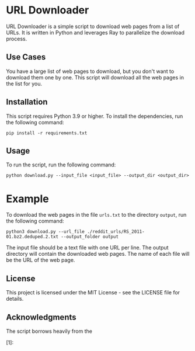 # URL Downloader

URL Downloader is a simple script to download web pages from a list of URLs. It is written in Python and leverages Ray to parallelize the download process.

## Use Cases
You have a large list of web pages to download, but you don't want to download them one by one. This script will download all the web pages in the list for you. 

## Installation
This script requires Python 3.9 or higher. To install the dependencies, run the following command:

```
pip install -r requirements.txt
```

## Usage
To run the script, run the following command:

```
python download.py --input_file <input_file> --output_dir <output_dir>
```

# Example
To download the web pages in the file `urls.txt` to the directory `output`, run the following command:

```
python3 download.py --url_file ./reddit_urls/RS_2011-01.bz2.deduped.2.txt --output_folder output
```

The input file should be a text file with one URL per line. The output directory will contain the downloaded web pages. The name of each file will be the URL of the web page.

## License
This project is licensed under the MIT License - see the LICENSE file for details.

## Acknowledgments
The script borrows heavily from the 

[1]: